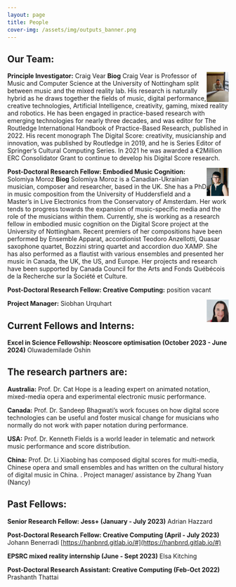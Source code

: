 ```yaml
---
layout: page
title: People
cover-img: /assets/img/outputs_banner.png
---
```


## Our Team:

<img align="right" width="10%" height="10%" src="/assets/img/craig_naples.jpg">

**Principle Investigator:** Craig Vear
**Biog** Craig Vear is Professor of Music and Computer Science at the University of Nottingham split between music and the mixed
reality lab. His research is naturally hybrid as he draws together the fields of music, digital performance, creative technologies,
Artificial Intelligence, creativity, gaming, mixed reality and robotics. He has been engaged in practice-based research with
emerging technologies for nearly three decades, and was editor for The Routledge International Handbook of Practice-Based
Research, published in 2022. His recent monograph The Digital Score: creativity, musicianship and innovation, was published by
Routledge in 2019, and he is Series Editor of Springer’s Cultural Computing Series. In 2021 he was awarded a €2Million ERC
Consolidator Grant to continue to develop his Digital Score research.
 
 
 

<img align="right" width="10%" height="10%" src="/assets/img/thumbnail_S_Moroz1.jpg">

**Post-Doctoral Research Fellow: Embodied Music Cognition:** Solomiya Moroz
**Biog** Solomiya Moroz is a Canadian-Ukrainian musician, composer and researcher, based in the UK. She has a PhD in music composition from the University of Huddersfield and a Master’s in Live Electronics from the Conservatory of Amsterdam. Her work tends to progress towards the expansion of music-specific media and the role of the musicians within them. Currently, she is working as a research fellow in embodied music cognition on the Digital Score project at the University of Nottingham. Recent premiers of her compositions have been performed by Ensemble Apparat, accordionist Teodoro Anzellotti, Quasar saxophone quartet, Bozzini string quartet and accordion duo XAMP. She has also performed as a flautist with various ensembles and presented her music in Canada, the UK, the US, and Europe. Her projects and research have been supported by Canada Council for the Arts and Fonds Québécois de la Recherche sur la Société et Culture.
 
 

**Post-Doctoral Research Fellow: Creative Computing:** position vacant 


<img align="right" width="10%" height="10%" src="/assets/img/siobhan_thumbnail.jpg">

**Project Manager:** Siobhan Urquhart



## Current Fellows and Interns:

**Excel in Science Fellowship: Neoscore optimisation (October 2023 - June 2024)** Oluwademilade Oshin
 


 
 
 


## The research partners are:

**Australia:** Prof. Dr. Cat Hope is a leading expert on animated notation, mixed-media opera and experimental electronic music performance.

**Canada:** Prof. Dr. Sandeep Bhagwati’s work focuses on how digital score technologies can be useful and foster musical change for musicians who normally do not work with paper notation during performance.

**USA:** Prof. Dr. Kenneth Fields is a world leader in telematic and network music performance and score distribution.

**China:** Prof. Dr. Li Xiaobing has composed digital scores for multi-media, Chinese opera and small ensembles and has written on the cultural history of digital music in China. . Project manager/ assistance by Zhang Yuan (Nancy)


## Past Fellows:

**Senior Research Fellow: Jess+ (January - July 2023)** Adrian Hazzard

**Post-Doctoral Research Fellow: Creative Computing (April - July 2023)** Johann Benerradi [https://hanbnrd.gitlab.io/#](https://hanbnrd.gitlab.io/#)
 
**EPSRC mixed reality internship (June - Sept 2023)** Elsa Kitching

**Post-Doctoral Research Assistant: Creative Computing (Feb-Oct 2022)** Prashanth Thattai